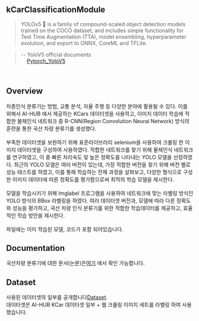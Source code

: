 
## kCarClassificationModule

> YOLOv5 🚀 is a family of compound-scaled object detection models trained on the COCO dataset, and includes simple functionality for Test Time Augmentation (TTA), model ensembling, hyperparameter evolution, and export to ONNX, CoreML and TFLite.

> -- YoloV5 official documents <br>
> &nbsp;&nbsp;&nbsp; [Pytorch_YoloV5](https://pytorch.org/hub/ultralytics_yolov5/)
<br/> 

## Overview
차종인식 분류기는 방범, 교통 분석, 자율 주행 등 다양한 분야에 활용될 수 있다.
이를 위해서 AI-HUB 에서 제공하는 KCars 데이터셋을 사용하고, 이미지 데이터 학습에
적합한 물체인식 네트워크 중 R-CNN(Region Convolution Neural Network) 방식의
훈련을 통한 국산 차량 분류기를 생성했다. 
<br/><br/>
부족한 데이터셋을 보완하기 위해 표준라이브러리 selenium을 사용하여 크롤링 한 이미지 데이터셋을 구성하여 사용하였다.
적합한 네트워크를 찾기 위해 물체인식 네트워크를 연구하였고, 이 중 빠른 처리속도 및
높은 정확도를 나타내는 YOLO 모델을 선정하였다. 최근의 YOLO 모델은 여러 버전이
있는데, 가장 적합한 버전을 찾기 위해 버전 별로 성능 테스트를 하였고, 이를 통해
학습하는 전체 과정을 살펴보고, 다양한 형식으로 구성한 이미지 데이터에 따른 정확도를
평가함으로써 최적의 학습 모델을 제시한다.
<br/><br/>
모델을 학습시키기 위해 Imglabel 프로그램을 사용하여 네트워크에 맞는 라벨링 방식인
YOLO 방식의 BBox 라벨링을 하였다. 여러 데이터셋 버전과, 모델에 따라 다른 정확도와
성능을 평가하고, 국산 차량 인식 분류기를 위한 적합한 학습데이터를 제공하고, 효율적인
학습 방안을 제시한다.
<br/><br/>
파일에는 이미 학습된 모델, 코드가 포함 되어있습니다.

## Documentation 
국산차량 분류기에 대한 문서(논문)은[여기](https://drive.google.com/file/d/1yvAup_TsUFzezoIm_G3MFoH2Chk5qVIA/view?usp=sharing) 에서 확인 가능합니다.

## Dataset
사용된 데이터셋의 일부를 공개합니다[Dataset](https://github.com/kimasill/kCarsDataSetLabel).   
데이터셋은 AI-HUB KCar 데이터셋 일부 + 웹 크롤링 이미지 세트를 라벨링 하여 사용했습니다.


